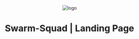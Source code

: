 <div align="center">
<img src="https://github.com/Swarm-Squad/Web/raw/refs/heads/main/images/favicon.ico" alt="logo">
<h1 align>Swarm-Squad | Landing Page</h1>
<div>
